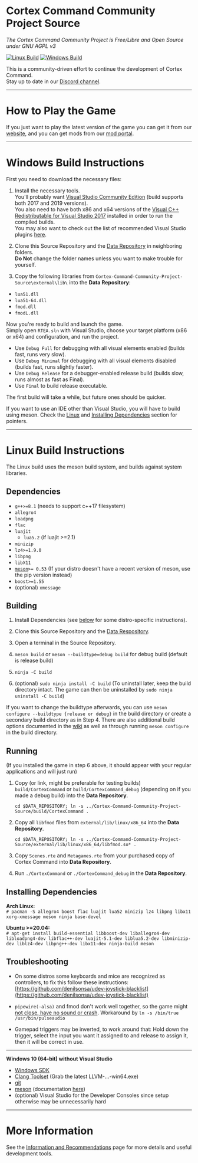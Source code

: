 # Cortex Command Community Project Source
*The Cortex Command Community Project is Free/Libre and Open Source under GNU AGPL v3*

[![Linux Build](https://github.com/cortex-command-community/Cortex-Command-Community-Project-Source/actions/workflows/meson.yml/badge.svg)](https://github.com/cortex-command-community/Cortex-Command-Community-Project-Source/actions/workflows/meson.yml) [![Windows Build](https://github.com/cortex-command-community/Cortex-Command-Community-Project-Source/actions/workflows/msbuild.yml/badge.svg)](https://github.com/cortex-command-community/Cortex-Command-Community-Project-Source/actions/workflows/msbuild.yml)

This is a community-driven effort to continue the development of Cortex Command.  
Stay up to date in our [Discord channel](https://discord.gg/TSU6StNQUG).

***

# How to Play the Game
If you just want to play the latest version of the game you can get it from our [website](https://cortex-command-community.github.io), and you can get mods from our [mod portal](https://cccp.mod.io).

***

# Windows Build Instructions
First you need to download the necessary files:

1. Install the necessary tools.  
You'll probably want [Visual Studio Community Edition](https://visualstudio.microsoft.com/downloads/) (build supports both 2017 and 2019 versions).  
You also need to have both x86 and x64 versions of the [Visual C++ Redistributable for Visual Studio 2017](https://support.microsoft.com/en-us/help/2977003/the-latest-supported-visual-c-downloads) installed in order to run the compiled builds.  
You may also want to check out the list of recommended Visual Studio plugins [here](https://github.com/cortex-command-community/Cortex-Command-Community-Project-Source/wiki/Information,-Recommended-Plugins-and-Useful-Links).

2. Clone this Source Repository and the [Data Repository](https://github.com/cortex-command-community/Cortex-Command-Community-Project-Data) in neighboring folders.  
**Do Not** change the folder names unless you want to make trouble for yourself.

3. Copy the following libraries from `Cortex-Command-Community-Project-Source\external\lib\` into the **Data Repository**:
* `lua51.dll`
* `lua51-64.dll`
* `fmod.dll`
* `fmodL.dll`

Now you're ready to build and launch the game.  
Simply open `RTEA.sln` with Visual Studio, choose your target platform (x86 or x64) and configuration, and run the project.

* Use `Debug Full` for debugging with all visual elements enabled (builds fast, runs very slow).
* Use `Debug Minimal` for debugging with all visual elements disabled (builds fast, runs slightly faster).
* Use `Debug Release` for a debugger-enabled release build (builds slow, runs almost as fast as Final).
* Use `Final` to build release executable.

The first build will take a while, but future ones should be quicker.

If you want to use an IDE other than Visual Studio, you will have to build using meson. Check the [Linux](#building) and [Installing Dependencies](#installing-dependencies) section for pointers.

***

# Linux Build Instructions
The Linux build uses the meson build system, and builds against system libraries.

## Dependencies

* `g++>=8.1` (needs to support c++17 filesystem)
* `allegro4`
* `loadpng`
* `flac`
* `luajit`
  * `lua5.2` (if luajit >=2.1)
* `minizip`
* `lz4>=1.9.0`
* `libpng`
* `libX11`
* [`meson`](https://www.mesonbuild.com)`>= 0.53` (If your distro doesn't have a recent version of meson, use the pip version instead)
* `boost>=1.55`
* (optional) `xmessage`

## Building

1. Install Dependencies (see [below](#installing-dependencies) for some distro-specific instructions).

2. Clone this Source Repository and the [Data Respository](https://github.com/cortex-command-community/Cortex-Command-Community-Project-Data).

3. Open a terminal in the Source Repository.

4. `meson build` or `meson --buildtype=debug build` for debug build (default is release build)

5. `ninja -C build`

6. (optional) `sudo ninja install -C build` (To uninstall later, keep the build directory intact. The game can then be uninstalled by `sudo ninja uninstall -C build`)

If you want to change the buildtype afterwards, you can use `meson configure --buildtype {release or debug}` in the build directory or create a secondary build directory as in Step 4. There are also additional build options documented in the [wiki](https://github.com/cortex-command-community/Cortex-Command-Community-Project-Source/wiki/Meson-build-options) as well as through running `meson configure` in the build directory.

## Running
(If you installed the game in step 6 above, it should appear with your regular applications and will just run)

1. Copy (or link, might be preferable for testing builds) `build/CortexCommand` or `build/CortexCommand_debug` (depending on if you made a debug build) into the **Data Repository**.

   `cd $DATA_REPOSITORY; ln -s ../Cortex-Command-Community-Project-Source/build/CortexCommand . `

2. Copy all `libfmod` files from `external/lib/linux/x86_64` into the **Data Repository**.

   `cd $DATA_REPOSITORY; ln -s ../Cortex-Command-Community-Project-Source/external/lib/linux/x86_64/libfmod.so* .`

3. Copy `Scenes.rte` and `Metagames.rte` from your purchased copy of Cortex Command into **Data Repository**.

4. Run `./CortexCommand` or `./CortexCommand_debug` in the **Data Repository**.

## Installing Dependencies

**Arch Linux:**  
`# pacman -S allegro4 boost flac luajit lua52 minizip lz4 libpng libx11 xorg-xmessage meson ninja base-devel`

**Ubuntu >=20.04:**  
`# apt-get install build-essential libboost-dev liballegro4-dev libloadpng4-dev libflac++-dev luajit-5.1-dev liblua5.2-dev libminizip-dev liblz4-dev libpng++-dev libx11-dev ninja-build meson`  
## Troubleshooting

* On some distros some keyboards and mice are recognized as controllers, to fix this follow these instructions: [https://github.com/denilsonsa/udev-joystick-blacklist](https://github.com/denilsonsa/udev-joystick-blacklist)

* `pipewire(-alsa)` and fmod don't work well together, so the game might [not close, have no sound or crash](https://gitlab.freedesktop.org/pipewire/pipewire/-/issues/1514). Workaround by `ln -s /bin/true /usr/bin/pulseaudio`

* Gamepad triggers may be inverted, to work around that: Hold down the trigger, select the input you want it assigned to and release to assign it, then it will be correct in use.

***

**Windows 10 (64-bit) without Visual Studio**  
- [Windows SDK](https://developer.microsoft.com/de-de/windows/downloads/windows-10-sdk/)
- [Clang Toolset](https://github.com/llvm/llvm-project/releases) (Grab the latest LLVM-...-win64.exe)
- [git](https://www.git-scm.org)
- [meson](https://github.com/mesonbuild/meson/releases) (documentation [here](https://www.mesonbuild.com))
- (optional) Visual Studio for the Developer Consoles since setup otherwise may be unnecessarily hard

***

# More Information

See the [Information and Recommendations](https://github.com/cortex-command-community/Cortex-Command-Community-Project-Source/wiki/Information,-Recommended-Plugins-and-Useful-Links) page for more details and useful development tools.
